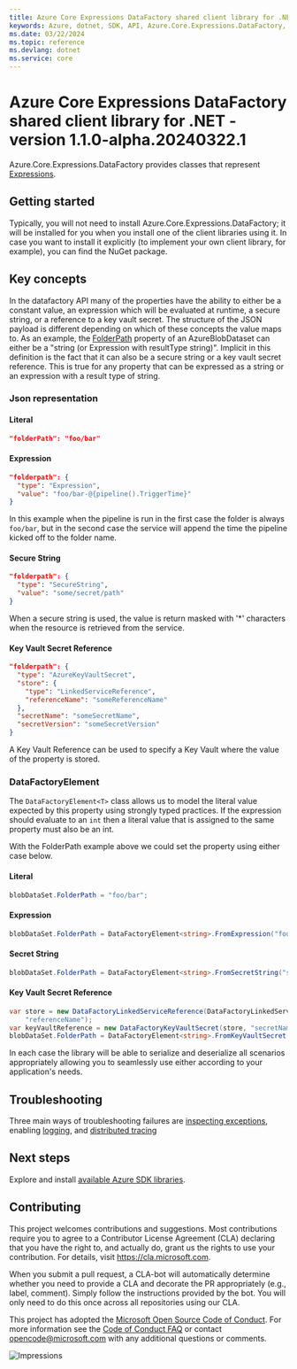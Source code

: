 ```yaml
---
title: Azure Core Expressions DataFactory shared client library for .NET
keywords: Azure, dotnet, SDK, API, Azure.Core.Expressions.DataFactory, core
ms.date: 03/22/2024
ms.topic: reference
ms.devlang: dotnet
ms.service: core
---
```

# Azure Core Expressions DataFactory shared client library for .NET - version 1.1.0-alpha.20240322.1 


Azure.Core.Expressions.DataFactory provides classes that represent [Expressions](https://learn.microsoft.com/azure/data-factory/control-flow-expression-language-functions#expressions). 

## Getting started

Typically, you will not need to install Azure.Core.Expressions.DataFactory; 
it will be installed for you when you install one of the client libraries using it. 
In case you want to install it explicitly (to implement your own client library, for example), 
you can find the NuGet package.

## Key concepts

In the datafactory API many of the properties have the ability to either be a constant value, an expression which will be evaluated at runtime, a secure string, or a reference to a key vault secret.
The structure of the JSON payload is different depending on which of these concepts the value maps to. As an example, the [FolderPath](https://github.com/Azure/azure-rest-api-specs/blob/main/specification/datafactory/resource-manager/Microsoft.DataFactory/stable/2018-06-01/entityTypes/Dataset.json#L1353)
property of an AzureBlobDataset can either be a "string (or Expression with resultType string)". Implicit in this definition is the fact that it can also be a secure string or a key vault secret reference. This is true for any property that can be expressed as a string or an expression with a result type of string.

### Json representation

#### Literal

```json
"folderPath": "foo/bar"
```

#### Expression

```json
"folderpath": {
  "type": "Expression",
  "value": "foo/bar-@{pipeline().TriggerTime}"
}
```

In this example when the pipeline is run in the first case the folder is always `foo/bar`, but in the second case the service will append the time the pipeline kicked off to the folder name.

#### Secure String

```json
"folderpath": {
  "type": "SecureString",
  "value": "some/secret/path"
}
```

When a secure string is used, the value is return masked with '*' characters when the resource is retrieved from the service.

#### Key Vault Secret Reference

```json
"folderpath": {
  "type": "AzureKeyVaultSecret",
  "store": {
    "type": "LinkedServiceReference",
    "referenceName": "someReferenceName"
  },
  "secretName": "someSecretName",
  "secretVersion": "someSecretVersion"
}
```

A Key Vault Reference can be used to specify a Key Vault where the value of the property is stored. 

### DataFactoryElement<T>

The `DataFactoryElement<T>` class allows us to model the literal value expected by this property using strongly typed practices.
If the expression should evaluate to an `int` then a literal value that is assigned to the same property must also be an int.

With the FolderPath example above we could set the property using either case below.

#### Literal

```C# Snippet:DataFactoryElementLiteral
blobDataSet.FolderPath = "foo/bar";
```

#### Expression

```C# Snippet:DataFactoryElementFromExpression
blobDataSet.FolderPath = DataFactoryElement<string>.FromExpression("foo/bar-@{pipeline().TriggerTime}");
```

#### Secret String

```C# Snippet:DataFactoryElementSecretString
blobDataSet.FolderPath = DataFactoryElement<string>.FromSecretString("some/secret/path");
```

#### Key Vault Secret Reference

```C# Snippet:DataFactoryElementKeyVaultSecretReference
var store = new DataFactoryLinkedServiceReference(DataFactoryLinkedServiceReferenceKind.LinkedServiceReference,
    "referenceName");
var keyVaultReference = new DataFactoryKeyVaultSecret(store, "secretName");
blobDataSet.FolderPath = DataFactoryElement<string>.FromKeyVaultSecret(keyVaultReference);
```

In each case the library will be able to serialize and deserialize all scenarios appropriately allowing you to seamlessly use either according to your application's needs.

## Troubleshooting

Three main ways of troubleshooting failures are [inspecting exceptions](https://github.com/Azure/azure-sdk-for-net/blob/main/sdk/core/Azure.Core/samples/Response.md#handling-exceptions), enabling [logging](https://github.com/Azure/azure-sdk-for-net/blob/main/sdk/core/Azure.Core/samples/Diagnostics.md#Logging), and [distributed tracing](https://github.com/Azure/azure-sdk-for-net/blob/main/sdk/core/Azure.Core/samples/Diagnostics.md#Distributed-tracing)

## Next steps

Explore and install [available Azure SDK libraries](https://azure.github.io/azure-sdk/releases/latest/dotnet.html).

## Contributing

This project welcomes contributions and suggestions. Most contributions require you to agree to a Contributor License Agreement (CLA) declaring that you have the right to, and actually do, grant us the rights to use your contribution. For details, visit https://cla.microsoft.com.

When you submit a pull request, a CLA-bot will automatically determine whether you need to provide a CLA and decorate the PR appropriately (e.g., label, comment). Simply follow the instructions provided by the bot. You will only need to do this once across all repositories using our CLA.

This project has adopted the [Microsoft Open Source Code of Conduct][code_of_conduct]. For more information see the [Code of Conduct FAQ][code_of_conduct_faq] or contact opencode@microsoft.com with any additional questions or comments.

![Impressions](https://azure-sdk-impressions.azurewebsites.net/api/impressions/azure-sdk-for-net%2Fsdk%2Fcore%2FAzure.Core%2FREADME.png)

[source]: https://github.com/Azure/azure-sdk-for-net/tree/main/sdk/core/Azure.Core/src
[package]: https://www.nuget.org/packages/Azure.Core/
[docs]: /dotnet/api/azure.core
[code_of_conduct]: https://opensource.microsoft.com/codeofconduct
[code_of_conduct_faq]: https://opensource.microsoft.com/codeofconduct/faq/

